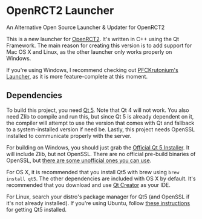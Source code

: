 # OpenRCT2 Launcher
An Alternative Open Source Launcher &amp; Updater for OpenRCT2

This is a new launcher for [OpenRCT2](https://github.com/OpenRCT2/OpenRCT2). It's written in C++ using the Qt Framework. The main reason for creating this version is to add support for Mac OS X and Linux, as the other launcher only works properly on Windows.

If you're using Windows, I recommend checking out [PFCKrutonium's Launcher](https://github.com/PFCKrutonium/OpenRCT2Launcher), as it is more feature-complete at this moment.

## Dependencies

To build this project, you need [Qt 5](http://www.qt.io/download-open-source/). Note that Qt 4 will not work. You also need Zlib to compile and run this, but since Qt 5 is already dependent on it, the compiler will attempt to use the version that comes with Qt and fallback to a system-installed version if need be. Lastly, this project needs OpenSSL installed to communicate properly with the server.

For building on Windows, you should just grab the [Official Qt 5 Installer](http://www.qt.io/download-open-source/). It will include Zlib, but not OpenSSL. There are no official pre-build binaries of OpenSSL, but [there are some unofficial ones you can use](https://wiki.openssl.org/index.php/Binaries).

For OS X, it is recommended that you install Qt5 with brew using `brew install qt5`. The other dependencies are included with OS X by default. It's recommended that you download and use [Qt Creator](http://www.qt.io/download-open-source/#section-6) as your IDE.

For Linux, search your distro's package manager for Qt5 (and OpenSSL if it's not already installed). If you're using Ubuntu, follow [these instructions](https://wiki.qt.io/Install_Qt_5_on_Ubuntu) for getting Qt5 installed.

